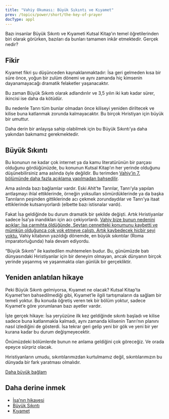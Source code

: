 ```yaml
---
title: "Vahiy Okuması: Büyük Sıkıntı ve Kıyamet"
prev: /topics/power/short/the-key-of-prayer
docType: appl
---
```


Bazı insanlar Büyük Sıkıntı ve Kıyameti Kutsal Kitap’ın temel öğretilerinden biri olarak görürken, bazıları da bunları tamamen inkâr etmektedir. Gerçek nedir?

## Fikir

<a name="5d45"></a>
Kıyamet fikri şu düşünceden kaynaklanmaktadır: İsa geri gelmeden kısa bir süre önce, yoğun bir zulüm dönemi ve aynı zamanda hiç kimsenin dayanamayacağı dramatik felaketler yaşanacaktır.

Bu zaman Büyük Sıkıntı olarak adlandırılır ve 3,5 yılın iki katı kadar sürer, ikincisi ise daha da kötüdür.

Bu nedenle Tanrı tüm bunlar olmadan önce kiliseyi yeniden diriltecek ve kilise buna katlanmak zorunda kalmayacaktır. Bu birçok Hıristiyan için büyük bir umuttur.

Daha derin bir anlayışa sahip olabilmek için bu Büyük Sıkıntı’ya daha yakından bakmamız gerekmektedir.

## Büyük Sıkıntı

<a name="fd59"></a>
Bu konunun ne kadar çok internet ya da kamu literatürünün bir parçası olduğunu gördüğünüzde, bu konunun Kutsal Kitap’ın her yerinde olduğunu düşünebilirsiniz ama aslında öyle değildir. Bu terimden [Vahiy’in 7. bölümünde daha fazla açıklama yapılmadan bahsedilir](https://www.bibleserver.com/TR/Vahiy7%3A14).

Ama aslında bazı bağlamlar vardır. Eski Ahit’te Tanrılar, Tanrı’yla yapılan antlaşmayı ihlal ettiklerinde, örneğin yoksulları sömürdüklerinde ya da başka Tanrıların peşinden gittiklerinde acı çekmek zorundaydılar ve Tanrı’ya itaat ettiklerinde kutsanıyorlardı (elbette bazı istisnalar vardı).

Fakat İsa geldiğinde bu durum dramatik bir şekilde değişti. Artık Hıristiyanlar sadece İsa’ya inandıkları için acı çekiyorlardı. [Vahiy bize bunun nedenini açıklar: İsa çarmıhta öldüğünde, Şeytan cennetteki konumunu kaybetti ve mümkün olduğunca çok yok etmeye çalıştı. Artık kaybedecek hiçbir şeyi yoktu.](https://www.bibleserver.com/TR/Vahiy12%3A1-12) Vahiy kitabının yazıldığı dönemde, en büyük sıkıntılar (Roma imparatorluğunda) hala devam ediyordu.

“Büyük Sıkıntı” ile kastedilen muhtemelen budur. Bu, günümüzde batı dünyasındaki Hıristiyanlar için bir deneyim olmayan, ancak dünyanın birçok yerinde yaşanmış ve yaşanmakta olan günlük bir gerçekliktir.

## Yeniden anlatılan hikaye

<a name="6818"></a>
Peki Büyük Sıkıntı gelmiyorsa, Kıyamet ne olacak? Kutsal Kitap’ta Kıyamet’ten bahsedilmediği gibi, Kıyamet’le ilgili tartışmaların da sağlam bir temeli yoktur. Bu konuda öğretiş veren tek bir bölüm yoktur, sadece Kıyamet’e göre yorumlanan bazı ayetler vardır.

İşte gerçek hikaye: İsa yeryüzüne ilk kez geldiğinde sıkıntı başladı ve kilise sadece buna katlanmakla kalmadı, aynı zamanda kilisenin Tanrı’nın planını nasıl izlediğini de gösterdi. İsa tekrar geri gelip yeni bir gök ve yeni bir yer kurana kadar bu durum değişmeyecektir.

Önümüzdeki bölümlerde bunun ne anlama geldiğini çok göreceğiz. Ve orada epeyce sürpriz olacak.

Hıristiyanların umudu, sıkıntılarımızdan kurtulmamız değil, sıkıntılarımızın bu dünyada bir fark yaratması olmalıdır.

[Daha büyük bağlam](/gen/index/appl/the-book-of-revelation)

## Daha derine inmek

<a name="113f"></a>
- [İsa’nın hikayesi](/content/jesus/expl/a-different-christmas-story)
- [Büyük Sıkıntı](/content/army/expl/the-end-time-and-the-great-tribulation)
- [Kıyamet](/topics/others/expl/the-rapture)


